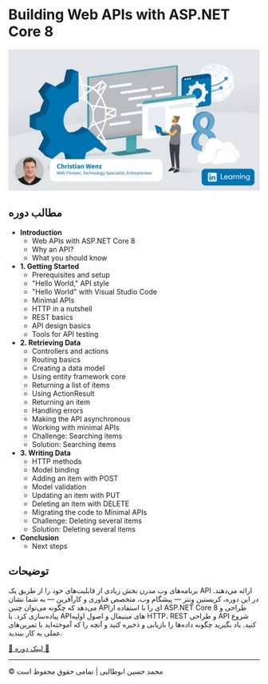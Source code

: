 <!-- ©©©©©©©©©©©©©©©©©©©©©©©© All Rights Are Reserved By Muhammad Husain Abootalebi ©©©©©©©©©©©©©©©©©©©©©©©©©©©©©©©©©© -->

# Building Web APIs with ASP.NET Core 8

![Building Web APIs with ASP.NET Core 8](../../assets/Courses/Course%20Covers/3%20-%202%20-%20ASP.NET%20core%20web%20API%208.png)

## مطالب دوره

- **Introduction**
  - Web APIs with ASP.NET Core 8
  - Why an API?
  - What you should know
- **1. Getting Started**
  - Prerequisites and setup
  - "Hello World," API style
  - "Hello World" with Visual Studio Code
  - Minimal APIs
  - HTTP in a nutshell
  - REST basics
  - API design basics
  - Tools for API testing
- **2. Retrieving Data**
  - Controllers and actions
  - Routing basics
  - Creating a data model
  - Using entity framework core
  - Returning a list of items
  - Using ActionResult
  - Returning an item
  - Handling errors
  - Making the API asynchronous
  - Working with minimal APIs
  - Challenge: Searching items
  - Solution: Searching items
- **3. Writing Data**
  - HTTP methods
  - Model binding
  - Adding an item with POST
  - Model validation
  - Updating an item with PUT
  - Deleting an item with DELETE
  - Migrating the code to Minimal APIs
  - Challenge: Deleting several items
  - Solution: Deleting several items
- **Conclusion**
  - Next steps

## توضیحات

برنامه‌های وب مدرن بخش زیادی از قابلیت‌های خود را از طریق یک API ارائه می‌دهند. در این دوره، کریستین وِنتز — پیشگام وب، متخصص فناوری و کارآفرین — به شما نشان می‌دهد که چگونه می‌توان چنین API‌ای را با استفاده از ASP.NET Core 8 طراحی و پیاده‌سازی کرد. با APIهای مینیمال و اصول اولیه HTTP، REST و طراحی API شروع کنید. یاد بگیرید چگونه داده‌ها را بازیابی و ذخیره کنید و آنچه را که آموخته‌اید با تمرین‌های عملی به کار ببندید.

[🔗 لینک دوره 🔗](https://www.linkedin.com/learning/building-web-apis-with-asp-dot-net-core-8 "Linkedin")

---

© محمد حسین ابوطالبی | تمامی حقوق محفوظ است

<!-- ©©©©©©©©©©©©©©©©©©©©©©©© All Rights Are Reserved By Muhammad Husain Abootalebi ©©©©©©©©©©©©©©©©©©©©©©©©©©©©©©©©©© -->
